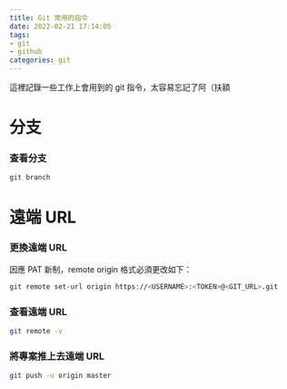 ```yaml
---
title: Git 常用的指令
date: 2022-02-21 17:14:05
tags:
- git
- github
categories: git
---
```

這裡記錄一些工作上會用到的 git 指令，太容易忘記了阿（扶額

# 分支
### 查看分支
``` bash
git branch
```

# 遠端 URL
### 更換遠端 URL
因應 PAT 新制，remote origin 格式必須更改如下：
``` bash
git remote set-url origin https://<USERNAME>:<TOKEN>@<GIT_URL>.git
```
### 查看遠端 URL
``` bash
git remote -v
```
### 將專案推上去遠端 URL
``` bash
git push -u origin master
```
